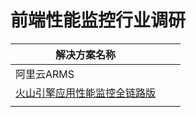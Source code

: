 # 前端性能监控行业调研



| 解决方案名称                                                 |      |      |
| ------------------------------------------------------------ | ---- | ---- |
| 阿里云ARMS                                                   |      |      |
| [火山引擎应用性能监控全链路版](https://www.volcengine.com/products/apmplus) |      |      |
|                                                              |      |      |


